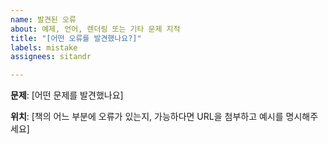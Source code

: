 ```yaml
---
name: 발견된 오류
about: 예제, 언어, 렌더링 또는 기타 문제 지적
title: "[어떤 오류를 발견했나요?]"
labels: mistake
assignees: sitandr

---
```


**문제**: [어떤 문제를 발견했나요]

**위치**: [책의 어느 부분에 오류가 있는지, 가능하다면 URL을 첨부하고 예시를 명시해주세요]